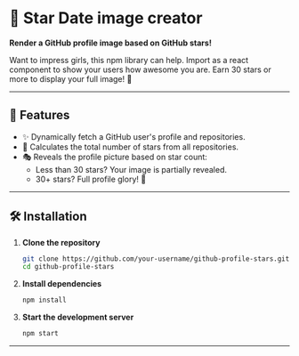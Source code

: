 
# 🌟 Star Date image creator 
**Render a GitHub profile image based on GitHub stars!**  

Want to impress girls, this npm library can help. 
Import as a react component to show your users how awesome you are. 
Earn 30 stars or more to display your full image! 🌠

---

## 🚀 Features

- ✨ Dynamically fetch a GitHub user's profile and repositories.
- 🌌 Calculates the total number of stars from all repositories.
- 🎭 Reveals the profile picture based on star count:
  - Less than 30 stars? Your image is partially revealed.  
  - 30+ stars? Full profile glory! 🌟

---

## 🛠️ Installation

1. **Clone the repository**  
   ```bash
   git clone https://github.com/your-username/github-profile-stars.git
   cd github-profile-stars
   ```

2. **Install dependencies**  
   ```bash
   npm install
   ```

3. **Start the development server**  
   ```bash
   npm start
   ```

---
